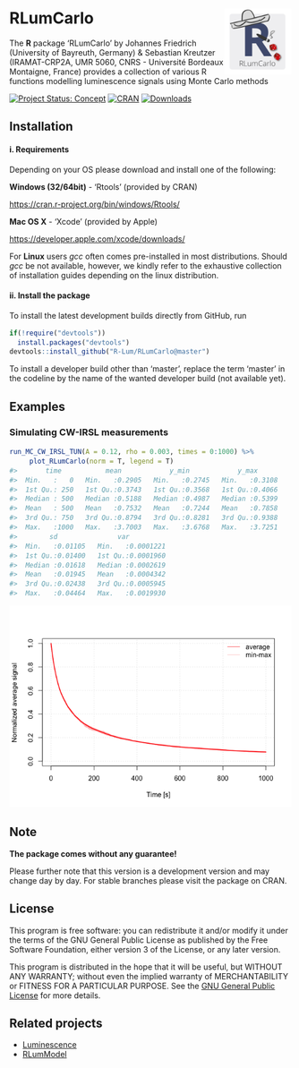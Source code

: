 




<!-- README.md was auto-generated by README.Rmd. Please DO NOT edit by hand!-->

# RLumCarlo <img width=120px src="man/figures/Logo_RLumCarlo.png" align="right" />

The **R** package ‘RLumCarlo’ by Johannes Friedrich (University of
Bayreuth, Germany) & Sebastian Kreutzer (IRAMAT-CRP2A, UMR 5060, CNRS -
Université Bordeaux Montaigne, France) provides a collection of various
R functions modelling luminescence signals using Monte Carlo methods

[![Project Status:
Concept](http://www.repostatus.org/badges/latest/concept.svg)](https://www.repostatus.org/#concept)
[![CRAN](http://www.r-pkg.org/badges/version/RLumCarlo)](https://cran.r-project.org/package=RLumCarlo)
[![Downloads](http://cranlogs.r-pkg.org/badges/grand-total/RLumCarlo)](http://www.r-pkg.org/pkg/RLumCarlo)

## Installation

#### i. Requirements

Depending on your OS please download and install one of the following:

**Windows (32/64bit)** - ‘Rtools’ (provided by CRAN)

<https://cran.r-project.org/bin/windows/Rtools/>

**Mac OS X** - ‘Xcode’ (provided by Apple)

<https://developer.apple.com/xcode/downloads/>

For **Linux** users *gcc* often comes pre-installed in most
distributions. Should *gcc* be not available, however, we kindly refer
to the exhaustive collection of installation guides depending on the
linux distribution.

#### ii. Install the package

To install the latest development builds directly from GitHub, run

``` r
if(!require("devtools"))
  install.packages("devtools")
devtools::install_github("R-Lum/RLumCarlo@master")
```

To install a developer build other than ‘master’, replace the term
‘master’ in the codeline by the name of the wanted developer build
(not available yet).

## Examples

### Simulating CW-IRSL measurements

``` r
run_MC_CW_IRSL_TUN(A = 0.12, rho = 0.003, times = 0:1000) %>%
     plot_RLumCarlo(norm = T, legend = T)
#>       time           mean            y_min            y_max       
#>  Min.   :   0   Min.   :0.2905   Min.   :0.2745   Min.   :0.3108  
#>  1st Qu.: 250   1st Qu.:0.3743   1st Qu.:0.3568   1st Qu.:0.4066  
#>  Median : 500   Median :0.5188   Median :0.4987   Median :0.5399  
#>  Mean   : 500   Mean   :0.7532   Mean   :0.7244   Mean   :0.7858  
#>  3rd Qu.: 750   3rd Qu.:0.8794   3rd Qu.:0.8281   3rd Qu.:0.9388  
#>  Max.   :1000   Max.   :3.7003   Max.   :3.6768   Max.   :3.7251  
#>        sd               var           
#>  Min.   :0.01105   Min.   :0.0001221  
#>  1st Qu.:0.01400   1st Qu.:0.0001960  
#>  Median :0.01618   Median :0.0002619  
#>  Mean   :0.01945   Mean   :0.0004342  
#>  3rd Qu.:0.02438   3rd Qu.:0.0005945  
#>  Max.   :0.04464   Max.   :0.0019930
```

![](man/figures/README-unnamed-chunk-2-1.png)<!-- -->

## Note

**The package comes without any guarantee\!**

Please further note that this version is a development version and may
change day by day. For stable branches please visit the package on CRAN.

## License

This program is free software: you can redistribute it and/or modify it
under the terms of the GNU General Public License as published by the
Free Software Foundation, either version 3 of the License, or any later
version.

This program is distributed in the hope that it will be useful, but
WITHOUT ANY WARRANTY; without even the implied warranty of
MERCHANTABILITY or FITNESS FOR A PARTICULAR PURPOSE. See the [GNU
General Public
License](https://github.com/R-Lum/RLumCarlo/blob/master/LICENSE) for
more details.

## Related projects

  - [Luminescence](https://github.com/R-Lum/Luminescence)
  - [RLumModel](https://github.com/R-Lum/RLumModel)
